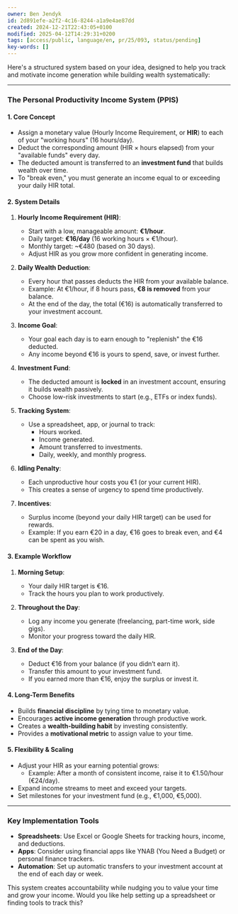 ```yaml
---
owner: Ben Jendyk
id: 2d891efe-a2f2-4c16-8244-a1a9e4ae87dd
created: 2024-12-21T22:43:05+0100
modified: 2025-04-12T14:29:31+0200
tags: [access/public, language/en, pr/25/093, status/pending]
key-words: []
---
```


Here's a structured system based on your idea, designed to help you track and motivate income generation while building wealth systematically:

---

### **The Personal Productivity Income System (PPIS)**

#### **1. Core Concept**

- Assign a monetary value (Hourly Income Requirement, or **HIR**) to each of your "working hours" (16 hours/day).
- Deduct the corresponding amount (HIR × hours elapsed) from your "available funds" every day.
- The deducted amount is transferred to an **investment fund** that builds wealth over time.
- To "break even," you must generate an income equal to or exceeding your daily HIR total.

#### **2. System Details**

1. **Hourly Income Requirement (HIR)**:
	- Start with a low, manageable amount: **€1/hour**.
	- Daily target: **€16/day** (16 working hours × €1/hour).
	- Monthly target: ~€480 (based on 30 days).
	- Adjust HIR as you grow more confident in generating income.

2. **Daily Wealth Deduction**:
	- Every hour that passes deducts the HIR from your available balance.
	- Example: At €1/hour, if 8 hours pass, **€8 is removed** from your balance.
	- At the end of the day, the total (€16) is automatically transferred to your investment account.

3. **Income Goal**:
	- Your goal each day is to earn enough to "replenish" the €16 deducted.
	- Any income beyond €16 is yours to spend, save, or invest further.

4. **Investment Fund**:
	- The deducted amount is **locked** in an investment account, ensuring it builds wealth passively.
	- Choose low-risk investments to start (e.g., ETFs or index funds).

5. **Tracking System**:
	- Use a spreadsheet, app, or journal to track:
	  - Hours worked.
	  - Income generated.
	  - Amount transferred to investments.
	  - Daily, weekly, and monthly progress.

6. **Idling Penalty**:
	- Each unproductive hour costs you €1 (or your current HIR).
	- This creates a sense of urgency to spend time productively.

7. **Incentives**:
	- Surplus income (beyond your daily HIR target) can be used for rewards.
	- Example: If you earn €20 in a day, €16 goes to break even, and €4 can be spent as you wish.

#### **3. Example Workflow**

1. **Morning Setup**:
	- Your daily HIR target is €16.
	- Track the hours you plan to work productively.
	
2. **Throughout the Day**:
	- Log any income you generate (freelancing, part-time work, side gigs).
	- Monitor your progress toward the daily HIR.

3. **End of the Day**:
	- Deduct €16 from your balance (if you didn’t earn it).
	- Transfer this amount to your investment fund.
	- If you earned more than €16, enjoy the surplus or invest it.

#### **4. Long-Term Benefits**

- Builds **financial discipline** by tying time to monetary value.
- Encourages **active income generation** through productive work.
- Creates a **wealth-building habit** by investing consistently.
- Provides a **motivational metric** to assign value to your time.

#### **5. Flexibility & Scaling**

- Adjust your HIR as your earning potential grows:
  - Example: After a month of consistent income, raise it to €1.50/hour (€24/day).
- Expand income streams to meet and exceed your targets.
- Set milestones for your investment fund (e.g., €1,000, €5,000).

---

### **Key Implementation Tools**

- **Spreadsheets**: Use Excel or Google Sheets for tracking hours, income, and deductions.
- **Apps**: Consider using financial apps like YNAB (You Need a Budget) or personal finance trackers.
- **Automation**: Set up automatic transfers to your investment account at the end of each day or week.

This system creates accountability while nudging you to value your time and grow your income. Would you like help setting up a spreadsheet or finding tools to track this?
